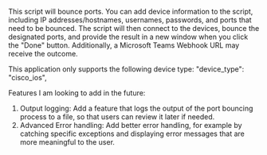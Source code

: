 This script will bounce ports. You can add device information to the script, including IP addresses/hostnames, usernames, passwords, and ports that need to be bounced. The script will then connect to the devices, bounce the designated ports, and provide the result in a new window when you click the "Done" button. Additionally, a Microsoft Teams Webhook URL may receive the outcome. 

This application only supports the following device type: "device_type": "cisco_ios",

Features I am looking to add in the future:
1. Output logging: Add a feature that logs the output of the port bouncing process to a file, so that users can review it later if needed.
2. Advanced Error handling: Add better error handling, for example by catching specific exceptions and displaying error messages that are more meaningful to the user.
